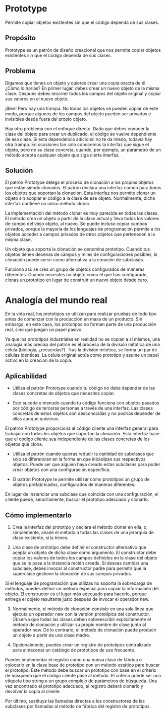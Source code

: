 ﻿# Prototype

Permite copiar objetos existentes sin que el código dependa de sus clases.

## Propósito

Prototype es un patrón de diseño creacional que nos permite copiar objetos existentes sin que el código dependa de sus clases.


## Problema

Digamos que tienes un objeto y quieres crear una copia exacta de él. ¿Cómo lo harías? En primer lugar, debes crear un nuevo objeto de la misma clase. Después debes recorrer todos los campos del objeto original y copiar sus valores en el nuevo objeto.

¡Bien! Pero hay una trampa. No todos los objetos se pueden copiar de este modo, porque algunos de los campos del objeto pueden ser privados e invisibles desde fuera del propio objeto.

Hay otro problema con el enfoque directo. Dado que debes conocer la clase del objeto para crear un duplicado, el código se vuelve dependiente de esa clase. Si esta dependencia adicional no te da miedo, todavía hay otra trampa. En ocasiones tan solo conocemos la interfaz que sigue el objeto, pero no su clase concreta, cuando, por ejemplo, un parámetro de un método acepta cualquier objeto que siga cierta interfaz.


## Solución

El patrón Prototype delega el proceso de clonación a los propios objetos que están siendo clonados. El patrón declara una interfaz común para todos los objetos que soportan la clonación. Esta interfaz nos permite clonar un objeto sin acoplar el código a la clase de ese objeto. Normalmente, dicha interfaz contiene un único método clonar.

La implementación del método clonar es muy parecida en todas las clases. El método crea un objeto a partir de la clase actual y lleva todos los valores de campo del viejo objeto, al nuevo. Se puede incluso copiar campos privados, porque la mayoría de los lenguajes de programación permite a los objetos acceder a campos privados de otros objetos que pertenecen a la misma clase.

Un objeto que soporta la clonación se denomina prototipo. Cuando tus objetos tienen decenas de campos y miles de configuraciones posibles, la clonación puede servir como alternativa a la creación de subclases.

Funciona así: se crea un grupo de objetos configurados de maneras diferentes. Cuando necesites un objeto como el que has configurado, clonas un prototipo en lugar de construir un nuevo objeto desde cero.


# Analogía del mundo real

En la vida real, los prototipos se utilizan para realizar pruebas de todo tipo antes de comenzar con la producción en masa de un producto. Sin embargo, en este caso, los prototipos no forman parte de una producción real, sino que juegan un papel pasivo.

Ya que los prototipos industriales en realidad no se copian a sí mismos, una analogía más precisa del patrón es el proceso de la división mitótica de una célula (biología, ¿recuerdas?). Tras la división mitótica, se forma un par de células idénticas. La célula original actúa como prototipo y asume un papel activo en la creación de la copia.


## Aplicabilidad

- Utiliza el patrón Prototype cuando tu código no deba depender de las clases concretas de objetos que necesites copiar.

- Esto sucede a menudo cuando tu código funciona con objetos pasados por código de terceras personas a través de una interfaz. Las clases concretas de estos objetos son desconocidas y no podrías depender de ellas aunque quisieras.

El patrón Prototype proporciona al código cliente una interfaz general para trabajar con todos los objetos que soportan la clonación. Esta interfaz hace que el código cliente sea independiente de las clases concretas de los objetos que clona.

- Utiliza el patrón cuando quieras reducir la cantidad de subclases que solo se diferencian en la forma en que inicializan sus respectivos objetos. Puede ser que alguien haya creado estas subclases para poder crear objetos con una configuración específica.

- El patrón Prototype te permite utilizar como prototipos un grupo de objetos prefabricados, configurados de maneras diferentes.

En lugar de instanciar una subclase que coincida con una configuración, el cliente puede, sencillamente, buscar el prototipo adecuado y clonarlo.


## Cómo implementarlo

1. Crea la interfaz del prototipo y declara el método clonar en ella, o, simplemente, añade el método a todas las clases de una jerarquía de clase existente, si la tienes.

2. Una clase de prototipo debe definir el constructor alternativo que acepta un objeto de dicha clase como argumento. El constructor debe copiar los valores de todos los campos definidos en la clase del objeto que se le pasa a la instancia recién creada. Si deseas cambiar una subclase, debes invocar al constructor padre para permitir que la superclase gestione la clonación de sus campos privados.

Si el lenguaje de programación que utilizas no soporta la sobrecarga de métodos, puedes definir un método especial para copiar la información del objeto. El constructor es el lugar más adecuado para hacerlo, porque entrega el objeto resultante justo después de invocar el operador new.

3. Normalmente, el método de clonación consiste en una sola línea que ejecuta un operador new con la versión prototípica del constructor. Observa que todas las clases deben sobreescribir explícitamente el método de clonación y utilizar su propio nombre de clase junto al operador new. De lo contrario, el método de clonación puede producir un objeto a partir de una clase madre.

4. Opcionalmente, puedes crear un registro de prototipos centralizado para almacenar un catálogo de prototipos de uso frecuente.

Puedes implementar el registro como una nueva clase de fábrica o colocarlo en la clase base de prototipo con un método estático para buscar el prototipo. Este método debe buscar un prototipo con base en el criterio de búsqueda que el código cliente pase al método. El criterio puede ser una etiqueta tipo string o un grupo complejo de parámetros de búsqueda. Una vez encontrado el prototipo adecuado, el registro deberá clonarlo y devolver la copia al cliente.

Por último, sustituye las llamadas directas a los constructores de las subclases por llamadas al método de fábrica del registro de prototipos.